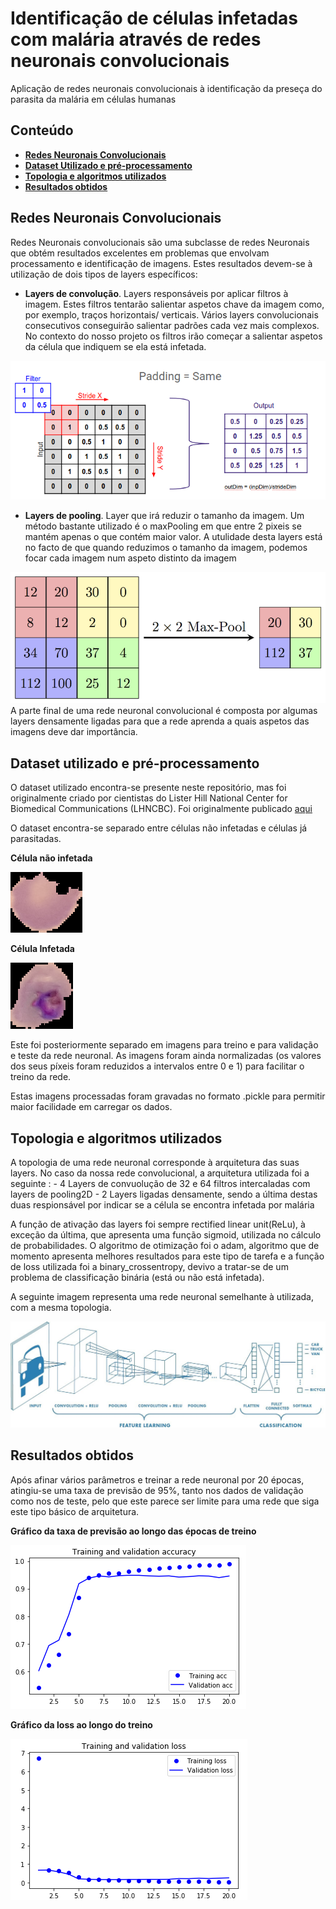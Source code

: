 # Identificação de células infetadas com malária através de redes neuronais convolucionais

Aplicação de redes neuronais convolucionais à identificação da preseça do parasita da malária em células humanas

## Conteúdo

- **[Redes Neuronais Convolucionais](#redes-neuronais-convolucionais)**
- **[Dataset Utilizado e pré-processamento](#dataset-utilizado-e-pré-processamento)**
- **[Topologia e algoritmos utilizados](#topologia-e-algoritmos-utilizados)**
- **[Resultados obtidos](#resultados-obtidos)**

## Redes Neuronais Convolucionais

Redes Neuronais convolucionais são uma subclasse de redes Neuronais que obtém resultados excelentes em problemas que envolvam processamento e identificação de imagens.
 Estes resultados devem-se à utilização de dois tipos de layers específicos:

 - **Layers de convolução**.  Layers responsáveis por aplicar filtros à imagem. Estes filtros tentarão salientar aspetos chave da imagem como, por exemplo, traços horizontais/ verticais. Vários layers convolucionais consecutivos conseguirão salientar padrões cada vez mais complexos. No contexto do nosso projeto os filtros irão começar a salientar aspetos da célula que indiquem se ela está infetada.

![Filtro_convolucional](readme_images/Convolucao.png)

 -  **Layers de pooling**. Layer que irá reduzir o tamanho da imagem. Um método bastante utilizado é o maxPooling em que entre 2 pixeis se mantém apenas o que contém maior valor. A utulidade desta layers está no facto de que quando reduzimos o tamanho da imagem, podemos focar cada imagem num aspeto distinto da imagem
 
 ![Pooling](readme_images/MaxPool.png)
A parte final de uma rede neuronal convolucional é composta por algumas layers densamente ligadas para que a rede aprenda a quais aspetos das imagens deve dar importância.

## Dataset utilizado e pré-processamento


O dataset utilizado encontra-se presente neste repositório, mas foi originalmente criado por cientistas do Lister Hill National Center for Biomedical Communications (LHNCBC). Foi originalmente publicado [aqui](https://lhncbc.nlm.nih.gov/publication/pub9932)

O dataset encontra-se separado entre células não infetadas e células já parasitadas. 
  
 **Célula não infetada**
 
 ![Célula não infetada](readme_images/celula_nao_infetada.png)
 
 **Célula Infetada**
 
 ![Célula infetada](readme_images/celula_infetada.png)
 
Este foi posteriormente separado em imagens para treino e para validação e teste da rede neuronal. As imagens foram ainda normalizadas (os valores dos seus píxeis foram reduzidos a intervalos entre 0 e 1) para facilitar o treino da rede.

Estas imagens processadas foram gravadas no formato .pickle para permitir maior facilidade em carregar os dados.

## Topologia e algoritmos utilizados

A topologia de uma rede neuronal corresponde à arquitetura das suas layers. No caso da nossa rede convolucional, a arquitetura utilizada foi a seguinte :
      - 4 Layers de convuolução de 32 e 64 filtros intercaladas com layers de pooling2D 
      - 2 Layers ligadas densamente, sendo a última destas duas respionsável por indicar se a célula se encontra infetada por malária

A função de ativação das layers foi sempre rectified linear unit(ReLu), à exceção da última, que apresenta uma função sigmoid, utilizada no cálculo de probabilidades.
O algoritmo de otimização foi o adam, algoritmo que de momento apresenta melhores resultados para este tipo de tarefa e a função de loss utilizada foi a binary_crossentropy, devivo a tratar-se de um problema de classificação binária (está ou não está infetada).

A seguinte imagem representa uma rede neuronal semelhante à utilizada, com a mesma topologia.

![topologia da rede](readme_images/topologia_da_rede.jpeg)

## Resultados obtidos

Após afinar vários parâmetros e treinar a rede neuronal por 20 épocas, atingiu-se uma taxa de previsão de 95%, tanto nos dados de validação como nos de teste, pelo que este parece ser limite para uma rede que siga este tipo básico de arquitetura. 

**Gráfico da taxa de previsão ao longo das épocas de treino**

![previsão ao longo do tempo](readme_images/precisao.png)

**Gráfico da loss ao longo do treino**

![loss ao longo do tempo](readme_images/loss.png)



